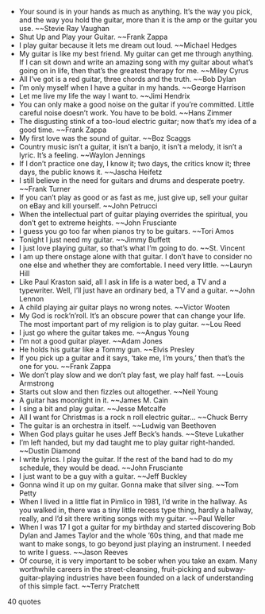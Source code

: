  - Your sound is in your hands as much as anything. It’s the way you pick, and the way you hold the guitar, more than it is the amp or the guitar you use. ~~Stevie Ray Vaughan
 - Shut Up and Play your Guitar. ~~Frank Zappa
 - I play guitar because it lets me dream out loud. ~~Michael Hedges
 - My guitar is like my best friend. My guitar can get me through anything. If I can sit down and write an amazing song with my guitar about what’s going on in life, then that’s the greatest therapy for me. ~~Miley Cyrus
 - All I’ve got is a red guitar, three chords and the truth. ~~Bob Dylan
 - I’m only myself when I have a guitar in my hands. ~~George Harrison
 - Let me live my life the way I want to. ~~Jimi Hendrix
 - You can only make a good noise on the guitar if you’re committed. Little careful noise doesn’t work. You have to be bold. ~~Hans Zimmer
 - The disgusting stink of a too-loud electric guitar; now that’s my idea of a good time. ~~Frank Zappa
 - My first love was the sound of guitar. ~~Boz Scaggs
 - Country music isn’t a guitar, it isn’t a banjo, it isn’t a melody, it isn’t a lyric. It’s a feeling. ~~Waylon Jennings
 - If I don’t practice one day, I know it; two days, the critics know it; three days, the public knows it. ~~Jascha Heifetz
 - I still believe in the need for guitars and drums and desperate poetry. ~~Frank Turner
 - If you can’t play as good or as fast as me, just give up, sell your guitar on eBay and kill yourself. ~~John Petrucci
 - When the intellectual part of guitar playing overrides the spiritual, you don’t get to extreme heights. ~~John Frusciante
 - I guess you go too far when pianos try to be guitars. ~~Tori Amos
 - Tonight I just need my guitar. ~~Jimmy Buffett
 - I just love playing guitar, so that’s what I’m going to do. ~~St. Vincent
 - I am up there onstage alone with that guitar. I don’t have to consider no one else and whether they are comfortable. I need very little. ~~Lauryn Hill
 - Like Paul Kraston said, all I ask in life is a water bed, a TV and a typewriter. Well, I’ll just have an ordinary bed, a TV and a guitar. ~~John Lennon
 - A child playing air guitar plays no wrong notes. ~~Victor Wooten
 - My God is rock’n’roll. It’s an obscure power that can change your life. The most important part of my religion is to play guitar. ~~Lou Reed
 - I just go where the guitar takes me. ~~Angus Young
 - I’m not a good guitar player. ~~Adam Jones
 - He holds his guitar like a Tommy gun. ~~Elvis Presley
 - If you pick up a guitar and it says, ‘take me, I’m yours,’ then that’s the one for you. ~~Frank Zappa
 - We don’t play slow and we don’t play fast, we play half fast. ~~Louis Armstrong
 - Starts out slow and then fizzles out altogether. ~~Neil Young
 - A guitar has moonlight in it. ~~James M. Cain
 - I sing a bit and play guitar. ~~Jesse Metcalfe
 - All I want for Christmas is a rock n roll electric guitar... ~~Chuck Berry
 - The guitar is an orchestra in itself. ~~Ludwig van Beethoven
 - When God plays guitar he uses Jeff Beck’s hands. ~~Steve Lukather
 - I’m left handed, but my dad taught me to play guitar right-handed. ~~Dustin Diamond
 - I write lyrics. I play the guitar. If the rest of the band had to do my schedule, they would be dead. ~~John Frusciante
 - I just want to be a guy with a guitar. ~~Jeff Buckley
 - Gonna wind it up on my guitar. Gonna make that silver sing. ~~Tom Petty
 - When I lived in a little flat in Pimlico in 1981, I’d write in the hallway. As you walked in, there was a tiny little recess type thing, hardly a hallway, really, and I’d sit there writing songs with my guitar. ~~Paul Weller
 - When I was 17 I got a guitar for my birthday and started discovering Bob Dylan and James Taylor and the whole ’60s thing, and that made me want to make songs, to go beyond just playing an instrument. I needed to write I guess. ~~Jason Reeves
 - Of course, it is very important to be sober when you take an exam. Many worthwhile careers in the street-cleansing, fruit-picking and subway-guitar-playing industries have been founded on a lack of understanding of this simple fact. ~~Terry Pratchett

40 quotes